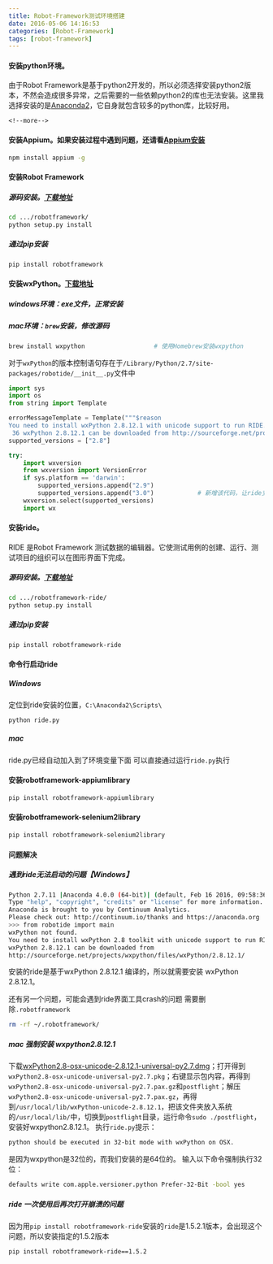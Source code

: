 ```yaml
---
title: Robot-Framework测试环境搭建
date: 2016-05-06 14:16:53
categories: [Robot-Framework]
tags: [robot-framework]
---
```


#### 安装python环境。
由于Robot Framework是基于python2开发的，所以必须选择安装python2版本，不然会造成很多异常，之后需要的一些依赖python2的库也无法安装。这里我选择安装的是[Anaconda2](https://www.continuum.io/downloads)，它自身就包含较多的python库，比较好用。

    <!--more-->

#### 安装Appium。如果安装过程中遇到问题，还请看[Appium安装](http://shadow000902.space/2016/03/31/Appium安装/)
```bash
npm install appium -g
```

#### 安装Robot Framework
##### 源码安装。[下载地址](https://pypi.python.org/pypi/robotframework)
```bash
cd .../robotframework/
python setup.py install
```
##### 通过pip安装
```bash
pip install robotframework
```

#### 安装wxPython。[下载地址](http://www.wxpython.org/download.php)
##### windows环境：exe文件，正常安装
##### **mac环境**：``brew``安装，修改源码
```bash
brew install wxpython                   # 使用Homebrew安装wxpython
```
对于``wxPython``的版本控制语句存在于``/Library/Python/2.7/site-packages/robotide/__init__.py``文件中
```python
import sys
import os
from string import Template

errorMessageTemplate = Template("""$reason
You need to install wxPython 2.8.12.1 with unicode support to run RIDE.
 36 wxPython 2.8.12.1 can be downloaded from http://sourceforge.net/projects/wxpython/files/wxPython/2.8.12.1/""")
supported_versions = ["2.8"]

try:
    import wxversion
    from wxversion import VersionError
    if sys.platform == 'darwin':
        supported_versions.append("2.9")
        supported_versions.append("3.0")            # 新增该代码，让ride支持wxpython3.0
    wxversion.select(supported_versions)
    import wx
```
#### 安装ride。
RIDE 是Robot Framework 测试数据的编辑器。它使测试用例的创建、运行、测试项目的组织可以在图形界面下完成。
##### 源码安装。[下载地址](https://pypi.python.org/pypi/robotframework-ride)
```bash
cd .../robotframework-ride/
python setup.py install
```
##### 通过pip安装
```bash
pip install robotframework-ride
```

#### 命令行启动ride
##### Windows
定位到ride安装的位置，`C:\Anaconda2\Scripts\`
```bash
python ride.py
```
##### mac
ride.py已经自动加入到了环境变量下面
可以直接通过运行``ride.py``执行

#### 安装robotframework-appiumlibrary
```bash
pip install robotframework-appiumlibrary
```

#### 安装robotframework-selenium2library
```bash
pip install robotframework-selenium2library
```

#### 问题解决

##### 遇到ride无法启动的问题【Windows】
```bash
Python 2.7.11 |Anaconda 4.0.0 (64-bit)| (default, Feb 16 2016, 09:58:36) [MSC v.1500 64 bit (AMD64)] on win32
Type "help", "copyright", "credits" or "license" for more information.
Anaconda is brought to you by Continuum Analytics.
Please check out: http://continuum.io/thanks and https://anaconda.org
>>> from robotide import main
wxPython not found.
You need to install wxPython 2.8 toolkit with unicode support to run RIDE.
wxPython 2.8.12.1 can be downloaded from
http://sourceforge.net/projects/wxpython/files/wxPython/2.8.12.1/
```
安装的ride是基于wxPython 2.8.12.1 编译的，所以就需要安装 wxPython 2.8.12.1。

还有另一个问题，可能会遇到ride界面工具crash的问题
需要删除``.robotframework``
```bash
rm -rf ~/.robotframework/
```

##### mac 强制安装 wxpython2.8.12.1
下载[wxPython2.8-osx-unicode-2.8.12.1-universal-py2.7.dmg](https://sourceforge.net/projects/wxpython/files/wxPython/2.8.12.1/wxPython2.8-osx-unicode-2.8.12.1-universal-py2.7.dmg/download)；打开得到``wxPython2.8-osx-unicode-universal-py2.7.pkg``；右键显示包内容，再得到``wxPython2.8-osx-unicode-universal-py2.7.pax.gz``和``postflight``；解压``wxPython2.8-osx-unicode-universal-py2.7.pax.gz``，再得到``/usr/local/lib/wxPython-unicode-2.8.12.1``，把该文件夹放入系统的``/usr/local/lib/``中，切换到``postflight``目录，运行命令``sudo ./postflight``，安装好wxpython2.8.12.1。
执行``ride.py``提示：
```bash
python should be executed in 32-bit mode with wxPython on OSX.
```
是因为wxpython是32位的，而我们安装的是64位的。
输入以下命令强制执行32位：
```bash
defaults write com.apple.versioner.python Prefer-32-Bit -bool yes
```

##### ride 一次使用后再次打开崩溃的问题
因为用``pip install robotframework-ride``安装的``ride``是1.5.2.1版本，会出现这个问题，所以安装指定的1.5.2版本
```bash
pip install robotframework-ride==1.5.2
```
